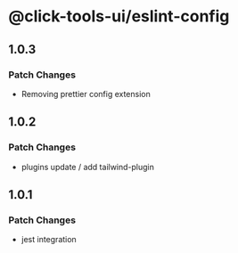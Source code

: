 # @click-tools-ui/eslint-config

## 1.0.3

### Patch Changes

- Removing prettier config extension

## 1.0.2

### Patch Changes

- plugins update / add tailwind-plugin

## 1.0.1

### Patch Changes

- jest integration
